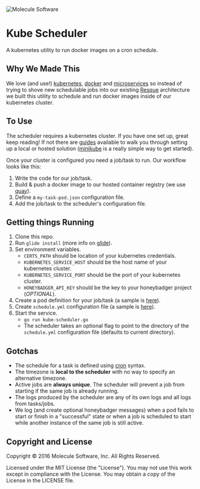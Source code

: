 ![Molecule Software](https://avatars1.githubusercontent.com/u/2736908?v=3&s=100 "Molecule Software")
# Kube Scheduler

A kubernetes utility to run docker images on a cron schedule.

## Why We Made This

We love (and use!) [kubernetes](http://kubernetes.io/), [docker](https://www.docker.com/) and [microservices](http://martinfowler.com/articles/microservices.html?ref=scaleyourcode.com) so instead of trying to shove new schedulable jobs into our existing [Resque](https://github.com/resque/resque) architecture we built this utility to schedule and run docker images inside of our kubernetes cluster.

## To Use

The scheduler requires a kubernetes cluster. If you have one set up, great keep reading! If not there are [guides](http://kubernetes.io/docs/getting-started-guides/) available to walk you through setting up a local or hosted solution ([minikube](http://kubernetes.io/docs/getting-started-guides/minikube/) is a really simple way to get started). 

Once your cluster is configured you need a job/task to run. Our workflow looks like this:
1) Write the code for our job/task.
2) Build & push a docker image to our hosted container registry (we use [quay](https://quay.io/)).
3) Define a `my-task-pod.json` configuration file.
4) Add the job/task to the scheduler's configuration file.

## Getting things Running

1. Clone this repo.
1. Run `glide install` (more info on [glide](https://github.com/Masterminds/glide)).
1. Set environment variables.
    * `CERTS_PATH` should be location of your kubernetes credentials.
    * `KUBERNETES_SERVICE_HOST` should be the host name of your kubernetes cluster.
    * `KUBERNETES_SERVICE_PORT` should be the port of your kubernetes cluster.
    * `HONEYBADGER_API_KEY` should be the key to your honeybadger project (*OPTIONAL*).
1. Create a pod definition for your job/task (a sample is [here](https://github.com/wearemolecule/kube-scheduler/blob/master/nymex_prelims.json)).
1. Create `schedule.yml` configuration file (a sample is [here](https://github.com/wearemolecule/kube-scheduler/blob/master/schedule.yml.sample)).
1. Start the service.
   * `go run kube-scheduler.go`
   * The scheduler takes an optional flag to point to the directory of the `schedule.yml` configuration file (defaults to current directory).

## Gotchas

* The schedule for a task is defined using [cron](https://en.wikipedia.org/wiki/Cron) syntax.
* The timezone is __local to the scheduler__ with no way to specify an alternative timezone.
* Active jobs are __always unique__. The scheduler will prevent a job from starting if the same job is already running.
* The logs produced by the scheduler are any of its own logs and all logs from tasks/jobs.
* We log (and create optional honeybadger messages) when a pod fails to start or finish in a "successful" state or when a job is scheduled to start while another instance of the same job is still active.

## Copyright and License

Copyright © 2016 Molecule Software, Inc. All Rights Reserved.

Licensed under the MIT License (the "License"). You may not use this work except in compliance with the License. You may obtain a copy of the License in the LICENSE file.
